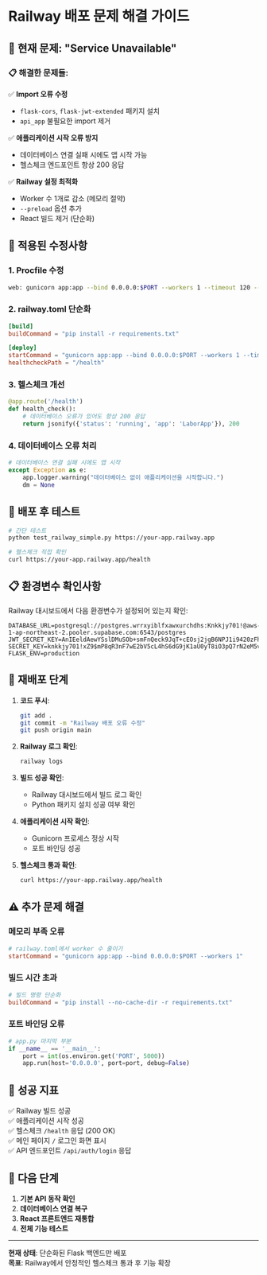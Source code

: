 # Railway 배포 문제 해결 가이드

## 🚨 현재 문제: "Service Unavailable" 

### 📋 해결한 문제들:

✅ **Import 오류 수정**
- `flask-cors`, `flask-jwt-extended` 패키지 설치
- `api_app` 불필요한 import 제거

✅ **애플리케이션 시작 오류 방지**
- 데이터베이스 연결 실패 시에도 앱 시작 가능
- 헬스체크 엔드포인트 항상 200 응답

✅ **Railway 설정 최적화**
- Worker 수 1개로 감소 (메모리 절약)
- `--preload` 옵션 추가
- React 빌드 제거 (단순화)

## 🔧 적용된 수정사항

### 1. Procfile 수정
```bash
web: gunicorn app:app --bind 0.0.0.0:$PORT --workers 1 --timeout 120 --preload
```

### 2. railway.toml 단순화
```toml
[build]
buildCommand = "pip install -r requirements.txt"

[deploy]
startCommand = "gunicorn app:app --bind 0.0.0.0:$PORT --workers 1 --timeout 120 --preload"
healthcheckPath = "/health"
```

### 3. 헬스체크 개선
```python
@app.route('/health')
def health_check():
    # 데이터베이스 오류가 있어도 항상 200 응답
    return jsonify({'status': 'running', 'app': 'LaborApp'}), 200
```

### 4. 데이터베이스 오류 처리
```python
# 데이터베이스 연결 실패 시에도 앱 시작
except Exception as e:
    app.logger.warning("데이터베이스 없이 애플리케이션을 시작합니다.")
    dm = None
```

## 🧪 배포 후 테스트

```bash
# 간단 테스트
python test_railway_simple.py https://your-app.railway.app

# 헬스체크 직접 확인
curl https://your-app.railway.app/health
```

## 📋 환경변수 확인사항

Railway 대시보드에서 다음 환경변수가 설정되어 있는지 확인:

```env
DATABASE_URL=postgresql://postgres.wrrxyiblfxawxurchdhs:Knkkjy701!@aws-1-ap-northeast-2.pooler.supabase.com:6543/postgres
JWT_SECRET_KEY=AnIEeldAewYSslDMuSOb+smFnQeck9JqT+cEOsj2jgB6NPJ1i9420zFhfyNLKueAk2ohfNumn8Wp7I2T+i2q+A==
SECRET_KEY=knkkjy701!xZ9$mP8qR3nF7wE2bV5cL4hS6dG9jK1aU0yT8iO3pQ7rN2eM5vB4xC6zA1wS9fD3gH7k
FLASK_ENV=production
```

## 🚀 재배포 단계

1. **코드 푸시**:
   ```bash
   git add .
   git commit -m "Railway 배포 오류 수정"
   git push origin main
   ```

2. **Railway 로그 확인**:
   ```bash
   railway logs
   ```

3. **빌드 성공 확인**:
   - Railway 대시보드에서 빌드 로그 확인
   - Python 패키지 설치 성공 여부 확인

4. **애플리케이션 시작 확인**:
   - Gunicorn 프로세스 정상 시작
   - 포트 바인딩 성공

5. **헬스체크 통과 확인**:
   ```bash
   curl https://your-app.railway.app/health
   ```

## ⚠️ 추가 문제 해결

### 메모리 부족 오류
```toml
# railway.toml에서 worker 수 줄이기
startCommand = "gunicorn app:app --bind 0.0.0.0:$PORT --workers 1"
```

### 빌드 시간 초과
```toml
# 빌드 명령 단순화
buildCommand = "pip install --no-cache-dir -r requirements.txt"
```

### 포트 바인딩 오류
```python
# app.py 마지막 부분
if __name__ == '__main__':
    port = int(os.environ.get('PORT', 5000))
    app.run(host='0.0.0.0', port=port, debug=False)
```

## 🎯 성공 지표

✅ Railway 빌드 성공  
✅ 애플리케이션 시작 성공  
✅ 헬스체크 `/health` 응답 (200 OK)  
✅ 메인 페이지 `/` 로그인 화면 표시  
✅ API 엔드포인트 `/api/auth/login` 응답  

## 🔄 다음 단계

1. **기본 API 동작 확인**
2. **데이터베이스 연결 복구**
3. **React 프론트엔드 재통합**
4. **전체 기능 테스트**

---

**현재 상태**: 단순화된 Flask 백엔드만 배포  
**목표**: Railway에서 안정적인 헬스체크 통과 후 기능 확장